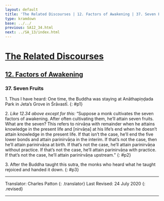 ```yaml
---
layout: default
title: 'The Related Discourses | 12. Factors of Awakening | 37. Seven Fruits'
type: kramdown
base: ../../
previous: SA12_34.html
next: ../SA_13/index.html
---
```


# [The Related Discourses](../index.html)
## [12. Factors of Awakening](index.html)
### 37. Seven Fruits

1\. Thus I have heard: One time, the Buddha was staying at Anāthapiṇḍada Park in Jeta’s Grove in Śrāvastī.
{: #p1}

2\. *Like 12.34 above except for this:* “Suppose a monk cultivates the seven factors of awakening. After often cultivating them, he’ll attain seven fruits. What are the seven? This refers to nirvāṇa with remainder when he attains knowledge in the present life and [nirvāṇa] at his life’s end when he doesn’t attain knowledge in the present life. If that isn’t the case, he’ll end the five lower bonds and attain parinirvāṇa in the interim. If that’s not the case, then he’ll attain parinirvāṇa at birth. If that’s not the case, he’ll attain parinirvāṇa without practice. If that’s not the case, he’ll attain parinirvāṇa with practice. If that’s not the case, he’ll attain parinirvāṇa upstream.”
{: #p2}

3\. After the Buddha taught this sutra, the monks who heard what he taught rejoiced and handed it down.
{: #p3}

---

Translator: Charles Patton
{: .translator}
Last Revised: 24 July 2020
{: .revised}

---